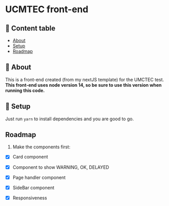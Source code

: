 # UCMTEC front-end
## 📝 Content table

- [About](#about)
- [Setup](#getting_started)
- [Roadmap](#roadmap)

## 🧐 About <a name = "about"></a>

This is a front-end created (from my nextJS template) for the UMCTEC test.
**This front-end uses node version 14, so be sure to use this version when running this code.**

## 🏁 Setup <a name = "getting_started"></a>

Just run `yarn` to install dependencies and you are good to go.

## Roadmap <a name = "roadmap"></a>

1. Make the components first:
- [X] Card component
- [X] Component to show WARNING, OK, DELAYED
- [X] Page handler component
- [X] SideBar component
- [X] Responsiveness









